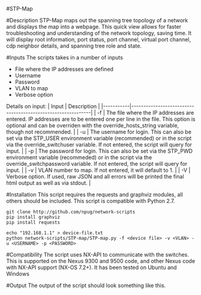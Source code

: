 #STP-Map

#Description
STP-Map maps out the spanning tree topology of a network and displays the map into a webpage.  This quick view allows for faster troubleshooting and understanding of the network topology, saving time. It will display root information, port status, port channel, virtual port channel, cdp neighbor details, and spanning tree role and state.

#Inputs
The scripts takes in a number of inputs
* File where the IP addresses are defined
* Username
* Password
* VLAN to map
* Verbose option

Details on input:
| Input     |     Description                                             |
|-----------|-------------------------------------------------------------|
| -f        | The file where the IP addresses are entered. IP addresses are to be entered one per line in the file. This option is optional and can be overriden with the override_hosts_string variable, though not recommended. |
| -u        | The username for login. This can also be set via the STP_USER environment variable (recommended) or in the script via the override_switchuser variable. If not entered, the script will query for input. |
| -p        | The password for login. This can also be set via the STP_PWD environment variable (recommeded) or in the script via the override_switchpassword variable. If not entered, the script will query for input. |
| -v        | VLAN number to map. If not entered, it will default to 1. |
| -V        | Verbose option. If used, raw JSON and all errors will be printed the final html output as well as via stdout. |

#Installation
This script requires the requests and graphviz modules, all others should be included. This script is compatible with Python 2.7.
```
git clone http://github.com/npug/network-scripts
pip install graphviz
pip install requests

echo "192.168.1.1" > device-file.txt
python network-scripts/STP-map/STP-map.py -f <device file> -v <VLAN> -u <USERNAME> -p <PASSWORD>
````

#Compatibility
The script uses NX-API to communicate with the switches. This is supported on the Nexus 9300 and 9500 code, and other Nexus code with NX-API support (NX-OS 7.2+). It has been tested on Ubuntu and Windows

#Output
The output of the script should look something like this.
<image to be created>